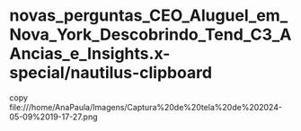 # novas_perguntas_CEO_Aluguel_em_Nova_York_Descobrindo_Tend_C3_AAncias_e_Insights.x-special/nautilus-clipboard
copy
file:///home/AnaPaula/Imagens/Captura%20de%20tela%20de%202024-05-09%2019-17-27.png

